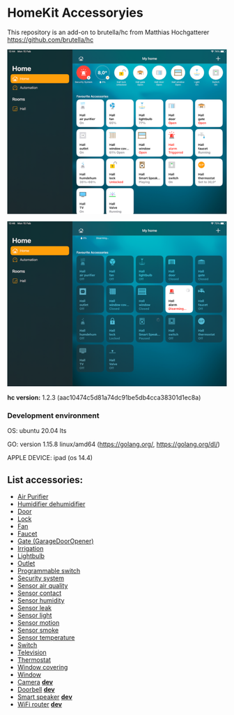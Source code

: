 # HomeKit  Accessoryies
This repository is an add-on to brutella/hc from Matthias Hochgatterer https://github.com/brutella/hc

![](https://github.com/alpr777/homekit/blob/main/gallery/home_on.png)

![](https://github.com/alpr777/homekit/blob/main/gallery/home_off.png)

**hc version:** 1.2.3 (aac10474c5d81a74dc91be5db4cca38301d1ec8a)

### Development environment

OS: ubuntu 20.04 lts

GO: version 1.15.8 linux/amd64 (https://golang.org/, https://golang.org/dl/)

APPLE DEVICE: ipad (os 14.4)

## List accessories:
- [Air Purifier](https://github.com/alpr777/homekit/tree/main/example/air_purifier)
- [Humidifier dehumidifier](https://github.com/alpr777/homekit/tree/main/example/humidifier_dehumidifier)
- [Door](https://github.com/alpr777/homekit/tree/main/example/door)
- [Lock](https://github.com/alpr777/homekit/tree/main/example/lock)
- [Fan](https://github.com/alpr777/homekit/tree/main/example/fan_controlled)
- [Faucet](https://github.com/alpr777/homekit/tree/main/example/faucet)
- [Gate (GarageDoorOpener)](https://github.com/alpr777/homekit/tree/main/example/gate)
- [Irrigation](https://github.com/alpr777/homekit/tree/main/example/irrigation)
- [Lightbulb](https://github.com/alpr777/homekit/tree/main/example/lightbulb_colored)
- [Outlet](https://github.com/alpr777/homekit/tree/main/example/outlet)
- [Programmable switch]()
- [Security system](https://github.com/alpr777/homekit/tree/main/example/security_system)
- [Sensor air quality](https://github.com/alpr777/homekit/tree/main/example/sensor_air_quality)
- [Sensor contact]()
- [Sensor humidity]()
- [Sensor leak]()
- [Sensor light]()
- [Sensor motion]()
- [Sensor smoke]()
- [Sensor temperature](https://github.com/alpr777/homekit/tree/main/example/sensor_temp)
- [Switch](https://github.com/alpr777/homekit/tree/main/example/switch)
- [Television](https://github.com/alpr777/homekit/tree/main/example/television)
- [Thermostat](https://github.com/alpr777/homekit/tree/main/example/thermostat_climate)
- [Window covering](https://github.com/alpr777/homekit/tree/main/example/window_covering)
- [Window](https://github.com/alpr777/homekit/tree/main/example/window)
- [Camera](https://github.com/alpr777/homekit/tree/main/example/_dev_camera) [**dev**](https://github.com/brutella/hkcam)
- [Doorbell]() [**dev**](https://github.com/ra1nb0w/hkdoorbell)
- [Smart speaker](https://github.com/alpr777/homekit/tree/main/example/_dev_smart_speaker) [**dev**](https://github.com/homebridge/HAP-NodeJS/blob/master/src/accessories/SmartSpeaker_accessory.ts)
- [WiFi router](https://github.com/alpr777/homekit/tree/main/example/_dev_wifi_router) [**dev**](https://github.com/homebridge/HAP-NodeJS/blob/master/src/accessories/Wi-FiRouter_accessory.ts)
